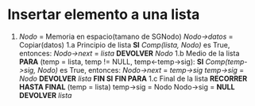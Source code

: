 # Insertar elemento a una lista

1. *Nodo* = Memoria en espacio(tamano de SGNodo)
    *Nodo->datos* = Copiar(datos)
    1.a Principio de lista
    **SI** *Comp(lista, Nodo)* es True, entonces:
        *Nodo->next* = *lista*
        **DEVOLVER** *Nodo*
    1.b Medio de la lista
        **PARA** (temp = lista, temp != NULL, temp<-temp->sig):
            **SI** *Comp(temp->sig, Nodo)* es True, entonces:
                *Nodo->next* = *temp->sig*
                *temp->sig* = *Nodo*
                **DEVOLVER** *lista*
            **FIN SI**
        **FIN PARA**
    1.c Final de la lista
        **RECORRER HASTA FINAL** (temp = lista)
        temp->sig = Nodo
        Nodo->sig = **NULL**
        **DEVOLVER** *lista*